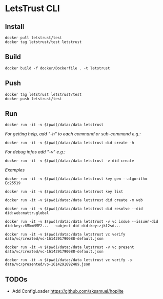 # LetsTrust CLI

## Install

    docker pull letstrust/test
    docker tag letstrust/test letstrust

## Build

    docker build -f docker/Dockerfile . -t letstrust

## Push
    docker tag letstrust letstrust/test
    docker push letstrust/test

## Run

    docker run -it -v $(pwd)/data:/data letstrust

_For getting help, add "-h" to each command or sub-command e.g.:_

    docker run -it -v $(pwd)/data:/data letstrust did create -h

_For debug infos add "-v" e.g.:_
    
    docker run -it -v $(pwd)/data:/data letstrust -v did create

_Examples_ 

    docker run -it -v $(pwd)/data:/data letstrust key gen --algorithm Ed25519

    docker run -it -v $(pwd)/data:/data letstrust key list

    docker run -it -v $(pwd)/data:/data letstrust did create -m web

    docker run -it -v $(pwd)/data:/data letstrust did resolve --did did:web:mattr.global

    docker run -it -v $(pwd)/data:/data letstrust -v vc issue --issuer-did did:key:z6MkmNMF2... --subject-did did:key:zjkl2sd...

    docker run -it -v $(pwd)/data:/data letstrust vc verify data/vc/created/vc-1614291790088-default.json

    docker run -it -v $(pwd)/data:/data letstrust -v vc present data/vc/created/vc-1614291790088-default.json

    docker run -it -v $(pwd)/data:/data letstrust vc verify -p data/vc/presented/vp-1614291892489.json

## TODOs

- Add ConfigLoader https://github.com/sksamuel/hoplite
